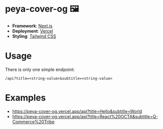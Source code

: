 # peya-cover-og 🖼

- **Framework**: [Next.js](https://nextjs.org)
- **Deployment**: [Vercel](https://vercel.com)
- **Styling**: [Tailwind CSS](https://tailwindcss.com)

# Usage

There is only one simple endpoint:

```
/api?title=<string-value>&subtitle=<string-value>
```

# Examples

- https://peya-cover-og.vercel.app/api?title=Hello&subtitle=World
- https://peya-cover-og.vercel.app/api?title=React%20OCTA&subtitle=Q-Commerce%20Tribe
